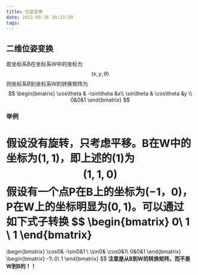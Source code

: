 ```yaml
---
title: 位姿变换
date: 2021-05-16 10:23:20
tags:
---
```


## 二维位姿变换

若坐标系B在坐标系W中的坐标为
$$
(x,y,\theta)
$$
则坐标系B到坐标系W的转换矩阵为
$$
\begin{bmatrix}
\cos\theta & -\sin\theta &x\\
\sin\theta & \cos\theta &y \\
0&0&1
\end{bmatrix}
$$

### 举例

假设没有旋转，只考虑平移。B在W中的坐标为$(1,1)$，即上述的(1)为
$$
(1,1,0)
$$
假设有一个点P在B上的坐标为$(-1， 0)$， P在W上的坐标明显为$(0, 1)$。可以通过如下式子转换
$$
\begin{bmatrix}
0\\
1 \\
1
\end{bmatrix}
=
\begin{bmatrix}
\cos0& -\sin0&1 \\
\sin0& \cos0&1\\
0&0&1
\end{bmatrix}
\begin{bmatrix}
-1\\
0\\
1
\end{bmatrix}
$$
**注意是从B到W的转换矩阵，而不是W到B的！！**

